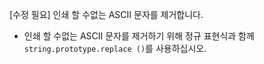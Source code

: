 [수정 필요]
인쇄 할 수없는 ASCII 문자를 제거합니다.

- 인쇄 할 수없는 ASCII 문자를 제거하기 위해 정규 표현식과 함께`string.prototype.replace ()`를 사용하십시오.